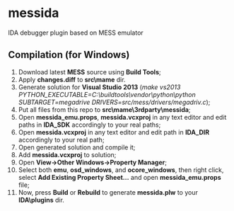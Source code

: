 # messida
IDA debugger plugin based on MESS emulator

## Compilation (for Windows)
1. Download latest **MESS** source using **Build Tools**;
2. Apply **changes.diff** to **src\mame** dir.
3. Generate solution for **Visual Studio 2013** (*make vs2013 PYTHON_EXECUTABLE=C:\buildtools\vendor\python\python SUBTARGET=megadrive DRIVERS=src/mess/drivers/megadriv.c*);
4. Put all files from this repo to **src\mame\3rdparty\messida**;
5. Open **messida_emu.props**, **messida.vcxproj** in any text editor and edit paths in **IDA_SDK** accordingly to your real paths;
6. Open **messida.vcxproj** in any text editor and edit path in **IDA_DIR** accordingly to your real path;
7. Open generated solution and compile it;
8. Add **messida.vcxproj** to solution;
9. Open **View->Other Windows->Property Manager**;
10. Select both **emu**, **osd_windows**, and **ocore_windows**, then right click, select **Add Existing Property Sheet...** and open **messida_emu.props** file;
11. Now, press **Build** or **Rebuild** to generate **messida.plw** to your **IDA\plugins** dir.

